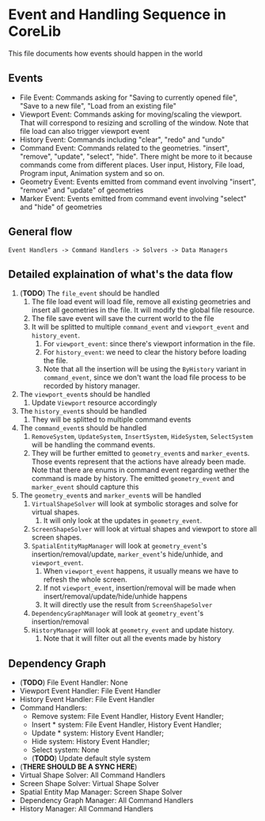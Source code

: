 # Event and Handling Sequence in CoreLib

This file documents how events should happen in the world

## Events

- File Event: Commands asking for "Saving to currently opened file", "Save to a new file", "Load from an existing file"
- Viewport Event: Commands asking for moving/scaling the viewport. That will correspond to resizing and scrolling of the window. Note that file load can also trigger viewport event
- History Event: Commands including "clear", "redo" and "undo"
- Command Event: Commands related to the geometries. "insert", "remove", "update", "select", "hide". There might be more to it because commands come from different places. User input, History, File load, Program input, Animation system and so on.
- Geometry Event: Events emitted from command event involving "insert", "remove" and "update" of geometries
- Marker Event: Events emitted from command event involving "select" and "hide" of geometries

## General flow

```
Event Handlers -> Command Handlers -> Solvers -> Data Managers
```

## Detailed explaination of what's the data flow

1. (**TODO**) The `file_event` should be handled
   1. The file load event will load file, remove all existing geometries and insert all geometries in the file. It will modify the global file resource.
   2. The file save event will save the current world to the file
   3. It will be splitted to multiple `command_event` and `viewport_event` and `history_event`.
      1. For `viewport_event`: since there's viewport information in the file.
      2. For `history_event`: we need to clear the history before loading the file.
      3. Note that all the insertion will be using the `ByHistory` variant in `command_event`, since we don't want the load file process to be recorded by history manager.
2. The `viewport_event`s should be handled
   1. Update `Viewport` resource accordingly
3. The `history_event`s should be handled
   1. They will be splitted to multiple command events
4. The `command_event`s should be handled
   1. `RemoveSystem`, `UpdateSystem`, `InsertSystem`, `HideSystem`, `SelectSystem` will be handling the command events.
   2. They will be further emitted to `geometry_event`s and `marker_event`s. Those events represent that the actions have already been made. Note that there are enums in command event regarding wether the command is made by history. The emitted `geometry_event` and `marker_event` should capture this
5. The `geometry_event`s and `marker_event`s will be handled
   1. `VirtualShapeSolver` will look at symbolic storages and solve for virtual shapes.
      1. It will only look at the updates in `geometry_event`.
   2. `ScreenShapeSolver` will look at virtual shapes and viewport to store all screen shapes.
   3. `SpatialEntityMapManager` will look at `geometry_event`'s insertion/removal/update, `marker_event`'s hide/unhide, and `viewport_event`.
      1. When `viewport_event` happens, it usually means we have to refresh the whole screen.
      2. If not `viewport_event`, insertion/removal will be made when insert/removal/update/hide/unhide happens
      3. It will directly use the result from `ScreenShapeSolver`
   4. `DependencyGraphManager` will look at `geometry_event`'s insertion/removal
   5. `HistoryManager` will look at `geometry_event` and update history.
      1. Note that it will filter out all the events made by history

## Dependency Graph

- (**TODO**) File Event Handler: None
- Viewport Event Handler: File Event Handler
- History Event Handler: File Event Handler
- Command Handlers:
  - Remove system: File Event Handler, History Event Handler;
  - Insert * system: File Event Handler, History Event Handler;
  - Update * system: History Event Handler;
  - Hide system: History Event Handler;
  - Select system: None
  - (**TODO**) Update default style system
- (**THERE SHOULD BE A SYNC HERE**)
- Virtual Shape Solver: All Command Handlers
- Screen Shape Solver: Virtual Shape Solver
- Spatial Entity Map Manager: Screen Shape Solver
- Dependency Graph Manager: All Command Handlers
- History Manager: All Command Handlers